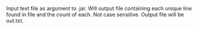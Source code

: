 Input text file as argument to .jar. Will output file containing each unique line found in file and the count of each. Not case sensitive. Output file will be out.txt.
